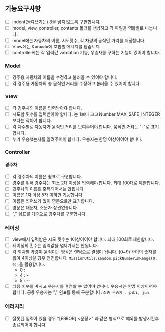 ## 기능요구사항 
- [ ] indent(들여쓰기는) 3을 넘지 않도록 구현합니다.
- [ ] model, view, controller, contants 폴더를 생성하고 각 파일을 역할별로 나눕니다.
- [ ] model에는 자동차의 이름, 시도횟수, 각 차량의 움직인 거리를 저장합니다. 
- [ ] View에는 Console에 포함할 메시지를 담습니다. 
- [ ] controller에는 각 입력값 validation 기능, 우승자를 구하는 기능이 있어야 합니다. 

### Model
-  [ ] 경주용 자동차의 이름을 수정하고 불러올 수 있어야 합니다. 
-  [ ] 각 경주용 자동차의 총 움직인 거리를 수정하고 불러올 수 있어야 합니다. 

### View
- [ ] 각 경주차의 이름을 입력받아야 합니다.
- [ ] 시도할 횟수를 입력받아야 합니다. 는 1보다 크고 Number.MAX_SAFE_INTEGER 보다는 작아야 합니다.
- [ ] 각 차수별로 자동차가 움직인 거리를 보여주어야 합니다. 움직인 거리는 "-"로 표기 합니다. 
- [ ] 누가 우승했는지를 알려주어야 합니다. 우승자는 한명 이상이어야 합니다.

### Controller

#### 경주차
- [ ] 각 경주차의 이름은 쉼표로 구분합니다. 
- [ ] 경주를 위해 경주차는 최소 2대 이상을 입력해야 합니다. 최대 100대로 제한합니다.
- [ ] 경주차의 이름은 중복되어서는 안됩니다.  
- [ ] 이름은 1자 이상 5자 이하만 가능합니다. 
- [ ] 이름은 띄어쓰기 없이 영문으로만 표기합니다. 
- [ ] 영문은 대문자, 소문자 상관없습니다.
- [ ] "," 쉼표를 기준으로 경주차를 구분합니다.

### 레이싱
- [ ] view에서 입력받은 시도 횟수는 1이상이어야 합니다. 최대 100회로 제한합니다.
- [ ] 레이싱의 횟수는 입력값을 넘어가서는 안됩니다. 
- [ ] 각 회차별 차량이 움직이는 방식은 랜덤으로 결정이 됩니다. (0~9) 사이의 숫자를 뽑아 4이상일 경우 전진합니다. `MissionUtils.Random.pickNumberInRange(0, 9);`을 활용합니다.
    - 0 : 
    - 4 : -
    - 5 : --
- [ ] 최종 회수를 마치고 우승자를 결정할 수 있어야 합니다. 우승자는 한명 이상이어야 합니다.
공동 우승자는  "," 쉼표를 통해 구분합니다. `최종 우승자 : pobi, jun`

### 에러처리
- [ ] 잘못된 입력이 있을 경우 "[ERROR] <문장>" 과 같은 형식으로 예외를 발생시킨후 종료되어야 합니다.